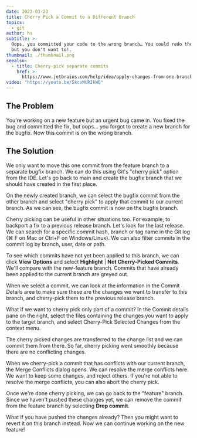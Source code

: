 ```yaml
---
date: 2023-03-23
title: Cherry Pick a Commit to a Different Branch
topics:
  - git
author: hs
subtitle: >-
  Oops, you committed your code to the wrong branch… You could redo the work,
  but you don't want to!.
thumbnail: ./thumbnail.png
seealso:
  - title: Cherry-pick separate commits
    href: >-
      https://www.jetbrains.com/help/idea/apply-changes-from-one-branch-to-another.html#cherry-pick
video: "https://youtu.be/SkcvWURJkWQ"
---
```


## The Problem

You're working on a new feature but an urgent bug came in. You fixed the bug and committed the fix, but oops... you forgot to create a new branch for the bugfix. Now this commit is on the wrong branch.

## The Solution

We only want to move this one commit from the feature branch to a separate bugfix branch. We can do this using Git's "cherry pick" option from the IDE. Let's go back to main and create the bugfix branch that we should have created in the first place.

On the newly created branch, we can select the bugfix commit from the other branch and select "cherry pick" to apply that commit to our current branch. As we can see, the bugfix commit is now on the bugfix branch.

Cherry picking can be useful in other situations too. For example, to backport a fix to a previous release branch. Let's look for the last release. We can search for a specific commit hash, branch or tag name in the Git log (⌘ F on Mac or Ctrl+F on Windows/Linux). We can also filter commits in the commit log by branch, user, date or path.

To see which commits have not yet been applied to this branch, we can click **View Options** and select **Highlight** | **Not Cherry-Picked Commits**. We'll compare with the new-feature branch. Commits that have already been applied to the current branch are greyed out.

When we select a commit, we can look at the information in the Commit Details area to make sure these are the changes we want to transfer to this branch, and cherry-pick them to the previous release branch.

What if we want to cherry pick only part of a commit? In the Commit details pane on the right, select the files containing the changes you want to apply to the target branch, and select Cherry-Pick Selected Changes from the context menu.

The cherry picked changes are transferred to the change list and we can commit them from there. So far, cherry picking went smoothly because there are no conflicting changes.

When we cherry-pick a commit that has conflicts with our current branch, the Merge Conflicts dialog opens. We can resolve the merge conflicts here. We want to keep some changes, and reject others. If you're not able to resolve the merge conflicts, you can also abort the cherry pick.

Once we're done cherry picking, we can go back to the "feature" branch. Since we haven't pushed these changes yet, we can remove the commit from the feature branch by selecting **Drop commit**.

What if you have pushed the changes already? Then you might want to revert it on this branch instead. Now we can continue working on the new feature!
